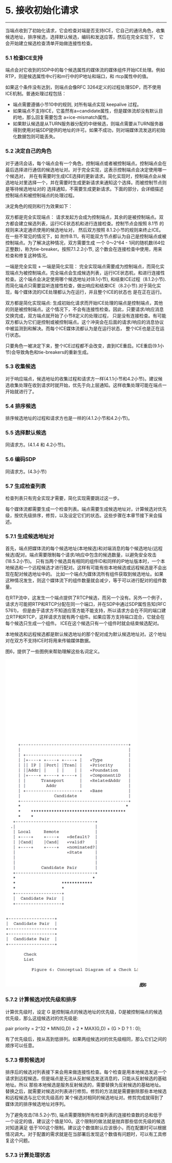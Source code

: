 ﻿# 5. 接收初始化请求
------
当端点收到了初始化请求，它会检查对端是否支持ICE，它自己的通讯角色，收集候选地址，排序候选，选择默认候选，编码和发送应答，然后在完全实现下，
它会开始建立候选检查清单开始做连接性检查。

### 5.1 检查ICE支持

端点会对它收到的SDP中的每个候选属性的媒体流的媒体组件开始ICE处理。例如RTP，则是候选属性中c行和m行中的IP地址和端口，和 rtcp属性中的值。

如果这个条件没有达到，则端点会像RFC 3264定义的过程处理SDP，而不使用ICE机制。普通处理过程包括：
+  端点需要遵循小节10中的规则, 对所有端点实现 keepalive 过程。
+  如果端点不支持ICE，它虽然有a=candidate属性，但是媒体流却没有默认目的地，那么回复需要包含 a=ice-mismatch属性。
+  如果默认候选是从TURN服务器分配的中继候选，则端点需要从TURN服务器得到使用对端SDP提供的地址的许可。如果不成功，则对端媒体流发送的初始化数据包则可能丢失。

### 5.2 决定自己的角色

对于通讯会话，每个端点会有一个角色，控制端点或者被控制端点。控制端点会在最后选择进行通信的候选地址对。对于完全实现，这表示控制端点会决定使用哪一个候选对，
并在有需要时生成ICE选择的更新请求。简化实现时，控制端点会从候选地址对里选择一个，并在需要时生成更新请求来通知这个选择。而被控制节点则是等待候选地址对的
选择通知，不需要生成更新请求。下面的部分，会详细描述控制端点和被控制端点的处理过程。

决定角色的规则和行为效果如下：

双方都是完全实现端点：
请求发起方会成为控制端点，其余的是被控制端点。双方都会建立候选列表，运行ICE状态机和进行连接检查。控制节点会按照 8.1节 的规则来决定通讯使用的候选地址对，
然后双方按照 8.1.2小节的规则来终止ICE。在一些不常见的情况下，如 附件B.11，有可能双方节点都认为自己是控制端点或被控制端点。为了解决这种情况，双方需要生成
一个 0～2^64 - 1间的随机数(64位正整数)，称为tie-breaker。按照7.1.2.2小节, 这个数会在连接检查中使用，用来检查和修复这种情况。

一端是完全实现 + 一端是简化实现：
完全实现端点需要成为控制端点，而简化实现端点为被控制端点。完全端点会生成候选列表，运行ICE状态机，和进行连接性检查。这个端点会决定使用哪个候选地址对(8.1小节),
和结束ICE过程（8.1.2小节). 而简化端点只需要监听连接性检查，做出响应和结束ICE（8.2小节).对于简化实现，每个媒体流的ICE处理都认为在运行，并且整个ICE的状态也
是在正在运行。

双方都是简化实现端点:
生成初始化请求而开始ICE处理的端点是控制端点，其他的则是被控制端点。这个情况下，不会有连接性检查。因此，只要请求/响应消息交换完成，双方端点就开始了小节8定义的处理过程，
只是没有连接检查。有可能双方都认为它们是控制或被控制端点。这个冲突会在后面的请求/响应的消息协议中被监测到和解决。而每个ICE媒体流都认为是在运行状态，
整个ICE也是正在运行状态。

只要角色一被决定下来，整个ICE过程都不会改变，直到ICE重启。ICE重启(9.1小节)会导致角色和tie-breakers的重新生成。


### 5.3 收集候选

对于响应端点，候选地址的收集过程和请求方一样(4.1.1小节和4.2小节)。建议候选收集处理在收到请求时就开始，优先于向上层通知。这样收集处理可能在端点一开始就进行了。

### 5.4 排序候选

排序候选地址的过程和请求方也是一样的(4.1.2小节和4.2小节)。

### 5.5 选择默认候选

同请求方。(4.1.4 和 4.2小节)。

### 5.6 编码SDP

同请求方。(4.3小节)

### 5.7 生成检查列表

检查列表只有完全实现才需要，简化实现需要跳过这一步。

每个媒体流都需要生成一个检查列表。端点需要生成候选地址对，计算候选对优先级，按优先级排序，修剪，以及设定它们的状态。这些步骤在本章节接下来会描述。

### 5.7.1 生成候选地址对

首先，端点把媒体流的每个候选地址(本地候选)和对端消息的每个候选地址(远程候选)配对。端点需要限制每个请求/响应中包含的候选数量，以避免安全攻击(18.5.2小节)。
只有当两个候选具有相同的组件ID和同样的IP地址版本时，一个本地候选和一个远程候选才进行配对。这样有可能有些本地候选或远程候选是不会出现在配对候选地址中的。
比如一个端点为媒体流所有组件获取到候选地址。如果这种情况发生，则这个媒体流下的组件数量就会减少，等于可以进行配对的组件数量。

在RTP流中，这发生一个端点提供了RTCP候选，而另一个没有。另外一个例子，请求方可能把RTP和RTCP分配在同一个端口，并在SDP中通过SDP属性告知(RFC 5761)，
但是由于请求方不知道应答方能不能支持，所以请求方会在不同的端口建立RTP和RTCP，这样请求方就有两个组件。如果应答方支持端口混合，它就会在每个候选只生成一个组件。
ICE在这个候选只有一个组件时就会结束候选配对。

本地候选和远程候选都是默认候选地址的那个配对成为默认候选地址对。这个地址对在双方不支持ICE时将用来传输媒体数据。

图6，提供了一些图例来帮助理解这些名词定义。

![Figure6](https://github.com/dryad60/RFC5254_Translate/blob/master/images/Figure6.png?raw=true) ***图6***  


### 5.7.2 计算候选对优先级和排序

计算优先级时，设定 G 是控制端点的候选地址的优先级，D是被控制端点的候选优先级，那么这组候选对的优先级是:

pair priority = 2^32 * MIN(G,D) + 2 * MAX(G,D) + (G > D ? 1 : 0);

有了优先级后，按从高到低排列。如果两组候选对的优先级相同，那么它们之间的顺序可以任意。

### 5.7.3 修剪候选对

排序后的候选对列表接下来会用来做连接性检查。每个检查是用本地候选发送一个请求到远程候选，但是端点是无法从反射候选发送消息的，只能从反射候选的基础地址。所以
那些本地候选是服务反射候选的，需要替换为反射候选的基础地址。替换之后，就需要对候选对列表进行修剪。修剪的方法就是需要删除那些本地候选和远程候选与比它优先级高的
某个候选对相同的候选地址对。修剪完成就得到了媒体流的排序候选地址对序列。

为了避免攻击(18.5.2小节), 端点需要限制所有检查列表的连接检查数的总和低于一个设定的值，建议这个值是100。这个限制的做法就是抛弃那些低优先级的候选对知道满足
低于100这个限制。建议这个数值默认应该很小，而在配置时可以根据情况调大。对于配置的需求就是在当部署后发现这个数值有问题时，可以有工具修复这个问题。


### 5.7.3 计算处理状态

